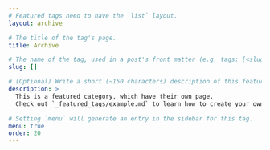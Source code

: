 ```yaml
---
# Featured tags need to have the `list` layout.
layout: archive

# The title of the tag's page.
title: Archive

# The name of the tag, used in a post's front matter (e.g. tags: [<slug>]).
slug: []

# (Optional) Write a short (~150 characters) description of this featured tag.
description: >
  This is a featured category, which have their own page.
  Check out `_featured_tags/example.md` to learn how to create your own.

# Setting `menu` will generate an entry in the sidebar for this tag.
menu: true
order: 20
---
```

